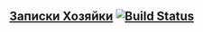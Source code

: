## [Записки Хозяйки](http://записки-хозяйки.рф) [![Build Status](https://travis-ci.org/travis-ci/travis-web.svg?branch=master)](https://travis-ci.org/travis-ci/travis-web)
